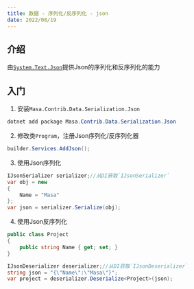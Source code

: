 ```yaml
---
title: 数据 - 序列化/反序列化 - json
date: 2022/08/19
---
```


## 介绍

由[`System.Text.Json`](https://docs.microsoft.com/zh-cn/dotnet/api/system.text.json?view=net-6.0)提供Json的序列化和反序列化的能力

## 入门

1. 安装`Masa.Contrib.Data.Serialization.Json`

``` powershell
dotnet add package Masa.Contrib.Data.Serialization.Json
```

2. 修改类`Program`，注册Json序列化/反序列化器

``` C#
builder.Services.AddJson();
```

3. 使用Json序列化

``` C#
IJsonSerializer serializer;//从DI获取`IJsonSerializer`
var obj = new 
{
    Name = "Masa"
};
var json = serializer.Serialize(obj);
```

4. 使用Json反序列化

``` C#
public class Project
{
    public string Name { get; set; }
}

IJsonDeserializer deserializer;//从DI获取`IJsonDeserializer`
string json = "{\"Name\":\"Masa\"}";
var project = deserializer.Deserialize<Project>(json);
```